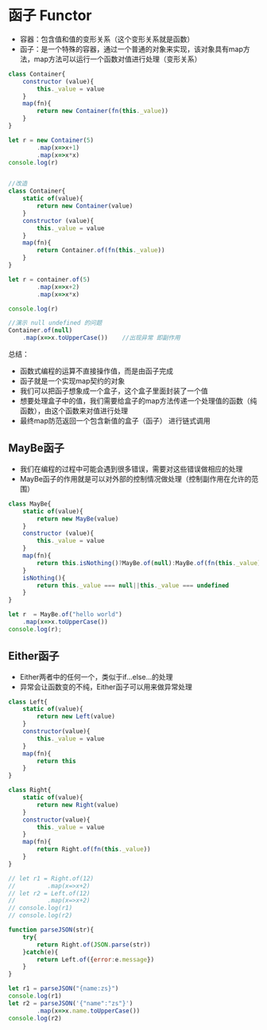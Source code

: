 # 函子 Functor
* 容器：包含值和值的变形关系（这个变形关系就是函数）
* 函子：是一个特殊的容器，通过一个普通的对象来实现，该对象具有map方法，map方法可以运行一个函数对值进行处理（变形关系）



```javascript
class Container{
    constructor (value){
        this._value = value
    }
    map(fn){
        return new Container(fn(this._value))
    }
}

let r = new Container(5)
        .map(x=>x+1)
        .map(x=>x*x)
console.log(r)


//改造
class Container{
    static of(value){
        return new Container(value)
    }
    constructor (value){
        this._value = value
    }
    map(fn){
        return Container.of(fn(this._value))
    }
}

let r = container.of(5)
        .map(x=>x+2)
        .map(x=>x*x)

console.log(r)

//演示 null undefined 的问题
Container.of(null)
    .map(x=>x.toUpperCase())    //出现异常 即副作用


```
总结：
* 函数式编程的运算不直接操作值，而是由函子完成
* 函子就是一个实现map契约的对象
* 我们可以把函子想象成一个盒子，这个盒子里面封装了一个值
* 想要处理盒子中的值，我们需要给盒子的map方法传递一个处理值的函数（纯函数），由这个函数来对值进行处理
* 最终map防范返回一个包含新值的盒子（函子）   进行链式调用


## MayBe函子
* 我们在编程的过程中可能会遇到很多错误，需要对这些错误做相应的处理
* MayBe函子的作用就是可以对外部的控制情况做处理（控制副作用在允许的范围）

```javascript
class MayBe{
    static of(value){
        return new MayBe(value)
    }
    constructor (value){
        this._value = value
    }
    map(fn){
        return this.isNothing()?MayBe.of(null):MayBe.of(fn(this._value))
    }
    isNothing(){
        return this._value === null||this._value === undefined
    }
}

let r  = MayBe.of("hello world")
    .map(x=>x.toUpperCase())
console.log(r);
```


## Either函子
* Either两者中的任何一个，类似于if...else...的处理
* 异常会让函数变的不纯，Either函子可以用来做异常处理

```javascript
class Left{
    static of(value){
        return new Left(value)
    }
    constructor(value){
        this._value = value
    }
    map(fn){
        return this
    }
}

class Right{
    static of(value){
        return new Right(value)
    }
    constructor(value){
        this._value = value
    }
    map(fn){
        return Right.of(fn(this._value))
    }
}

// let r1 = Right.of(12)
//         .map(x=>x+2)
// let r2 = Left.of(12)
//         .map(x=>x+2)
// console.log(r1)
// console.log(r2)

function parseJSON(str){
    try{
        return Right.of(JSON.parse(str))
    }catch(e){
        return Left.of({error:e.message})
    }
}

let r1 = parseJSON("{name:zs}")
console.log(r1)
let r2 = parseJSON('{"name":"zs"}')
        .map(x=>x.name.toUpperCase())
console.log(r2)
```
